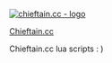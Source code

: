 <a href="https://chieftain.cc"><img src="https://i.ibb.co/yF1BFXkc/logo-3.png" alt="chieftain.cc - logo" border="0"></a>   
   
<a href="https://chieftain.cc">Chieftain.cc</a>   

Chieftain.cc lua scripts : )
